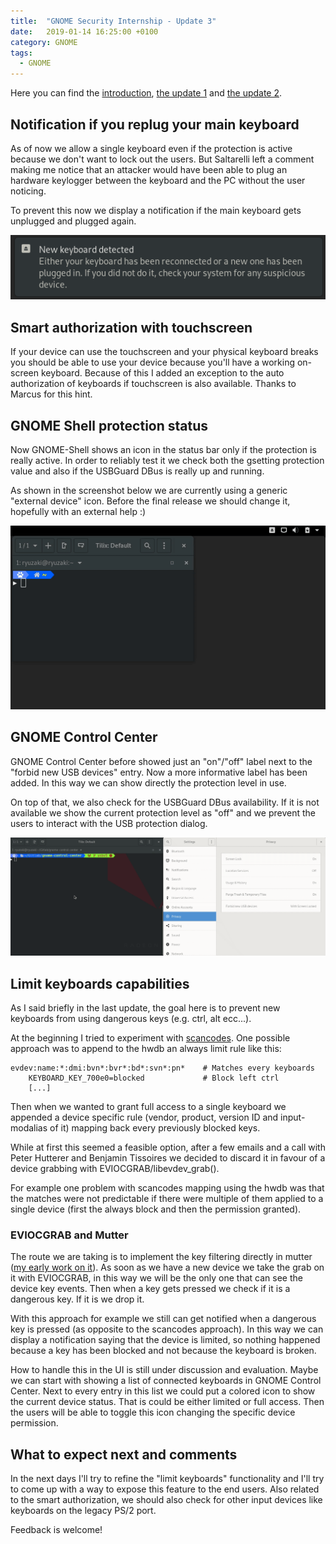 ```yaml
---
title:  "GNOME Security Internship - Update 3"
date:   2019-01-14 16:25:00 +0100
category: GNOME
tags:
  - GNOME
---
```


Here you can find the [introduction](/gnome/internship-preparation/), [the update 1](/gnome/internship-update-1/) and [the update 2](/gnome/internship-update-2/).

## Notification if you replug your main keyboard
As of now we allow a single keyboard even if the protection is active because we don't want to lock out the users.
But Saltarelli left a comment making me notice that an attacker would have been able to plug an hardware keylogger between the keyboard and the PC without the user noticing.

To prevent this now we display a notification if the main keyboard gets unplugged and plugged again.

![USB new keyboard notification](/assets/images/usb-new-keyboard-notification.png)


## Smart authorization with touchscreen
If your device can use the touchscreen and your physical keyboard breaks you should be able to use your device because you'll have a working on-screen keyboard.
Because of this I added an exception to the auto authorization of keyboards if touchscreen is also available.
Thanks to Marcus for this hint.


## GNOME Shell protection status
Now GNOME-Shell shows an icon in the status bar only if the protection is really active.
In order to reliably test it we check both the gsetting protection value and also if the USBGuard DBus is really up and running.

As shown in the screenshot below we are currently using a generic "external device" icon.
Before the final release we should change it, hopefully with an external help :)

![USB protection status icon](/assets/images/usb-protection-icon2.gif)


## GNOME Control Center
GNOME Control Center before showed just an "on"/"off" label next to the "forbid new USB devices" entry.
Now a more informative label has been added.
In this way we can show directly the protection level in use.

On top of that, we also check for the USBGuard DBus availability.
If it is not available we show the current protection level as "off" and we prevent the users to interact with the USB protection dialog.

![g-c-c USB current status](/assets/images/g-c-c-usb-current-state.gif)


## Limit keyboards capabilities
As I said briefly in the last update, the goal here is to prevent new keyboards from using dangerous keys (e.g. ctrl, alt ecc...).

At the beginning I tried to experiment with [scancodes](https://wiki.archlinux.org/index.php/Map_scancodes_to_keycodes).
One possible approach was to append to the hwdb an always limit rule like this:

```
evdev:name:*:dmi:bvn*:bvr*:bd*:svn*:pn*    # Matches every keyboards
    KEYBOARD_KEY_700e0=blocked             # Block left ctrl
    [...]
```

Then when we wanted to grant full access to a single keyboard we appended a device specific rule (vendor, product, version ID and input-modalias of it) mapping back every previously blocked keys.

While at first this seemed a feasible option, after a few emails and a call with Peter Hutterer and Benjamin Tissoires we decided to discard it in favour of a device grabbing with EVIOCGRAB/libevdev_grab().

For example one problem with scancodes mapping using the hwdb was that the matches were not predictable if there were multiple of them applied to a single device (first the always block and then the permission granted).

### EVIOCGRAB and Mutter
The route we are taking is to implement the key filtering directly in mutter ([my early work on it](https://gitlab.gnome.org/denittis/mutter/tree/usb_protection)).
As soon as we have a new device we take the grab on it with EVIOCGRAB, in this way we will be the only one that can see the device key events.
Then when a key gets pressed we check if it is a dangerous key.
If it is we drop it.

With this approach for example we still can get notified when a dangerous key is pressed (as opposite to the scancodes approach).
In this way we can display a notification saying that the device is limited, so nothing happened because a key has been blocked and not because the keyboard is broken.

How to handle this in the UI is still under discussion and evaluation.
Maybe we can start with showing a list of connected keyboards in GNOME Control Center.
Next to every entry in this list we could put a colored icon to show the current device status.
That is could be either limited or full access.
Then the users will be able to toggle this icon changing the specific device permission.


## What to expect next and comments
In the next days I'll try to refine the "limit keyboards" functionality and I'll try to come up with a way to expose this feature to the end users.
Also related to the smart authorization, we should also check for other input devices like keyboards on the legacy PS/2 port.

Feedback is welcome!
